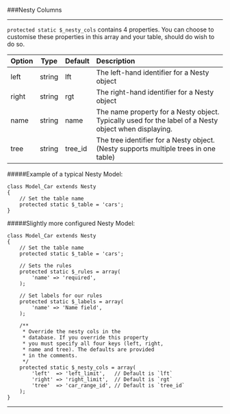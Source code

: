 ###Nesty Columns

----------

`protected static $_nesty_cols` contains 4 properties. You can choose to customise these properties in this array and your table, should do wish to do so.

Option                       | Type            | Default       | Description      
:--------------------------- | :-------------: | :------------ | :---------------  
left                         | string          | lft           | The left-hand identifier for a Nesty object
right                        | string          | rgt           | The right-hand identifier for a Nesty object
name                         | string          | name          | The name property for a Nesty object. Typically used for the label of a Nesty object when displaying.
tree                         | string          | tree_id       | The tree identifier for a Nesty object. (Nesty supports multiple trees in one table) 


#####Example of a typical Nesty Model:

	class Model_Car extends Nesty
	{
		// Set the table name
		protected static $_table = 'cars';
	}

#####Slightly more configured Nesty Model:

	class Model_Car extends Nesty
	{
		// Set the table name
		protected static $_table = 'cars';

		// Sets the rules
		protected static $_rules = array(
			'name' => 'required',
		);

		// Set labels for our rules
		protected static $_labels = array(
			'name' => 'Name field',
		);

		/**
		 * Override the nesty cols in the
		 * database. If you override this property
		 * you must specify all four keys (left, right,
		 * name and tree). The defaults are provided
		 * in the comments.
		 */
		protected static $_nesty_cols = array(
			'left'  => 'left_limit',   // Default is `lft`
			'right' => 'right_limit',  // Default is `rgt`
			'tree'  => 'car_range_id', // Default is `tree_id`
		);
	}

----------
